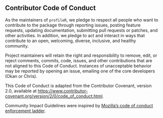 
## Contributor Code of Conduct

As the maintainers of ``profileR``, we pledge to respect all people who want to contribute to the package through reporting issues, posting feature requests, updating documentation, submitting pull requests or patches, and other activities. In addition, we pledge to act and interact in ways that contribute to an open, welcoming, diverse, inclusive, and healthy community.

Project maintainers will retain the right and responsibility to remove, edit, or reject comments, commits, code, issues, and other contributions that are not aligned to this Code of Conduct. Instances of unacceptable behavior may be reported by opening an issue, emailing one of the core developers (Okan or Chris).

This Code of Conduct is adapted from the Contributor Covenant, version 2.0, available at <https://www.contributor-covenant.org/version/2/0/code_of_conduct.html>.

Community Impact Guidelines were inspired by [Mozilla’s code of conduct enforcement ladder](https://github.com/mozilla/diversity).
